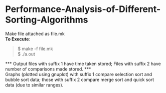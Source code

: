 # Performance-Analysis-of-Different-Sorting-Algorithms
Make file attached as file.mk \
**To Execute**: 
>$ make -f file.mk \
$ ./a.out 


*** Output files with suffix 1 have time taken stored; Files with suffix 2 have number of comparisons made stored. ***\
 Graphs (plotted using gnuplot) with suffix 1 compare selection sort and bubble sort data; those with suffix 2 compare merge sort and quick sort data (due to similar ranges).

